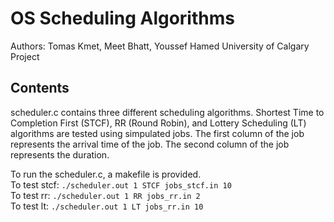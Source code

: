 # OS Scheduling Algorithms

Authors: Tomas Kmet, Meet Bhatt, Youssef Hamed
University of Calgary Project

## Contents
scheduler.c contains three different scheduling algorithms. Shortest Time to Completion First (STCF), RR (Round Robin), and Lottery Scheduling (LT) algorithms are tested using simpulated jobs. The first column of the job represents the arrival time of the job. The second column of the job represents the duration.  

To run the scheduler.c, a makefile is provided.</br>
To test stcf: `./scheduler.out 1 STCF jobs_stcf.in 10`</br>
To test rr: `./scheduler.out 1 RR jobs_rr.in 2`</br>
To test lt: `./scheduler.out 1 LT jobs_rr.in 10`</br>
